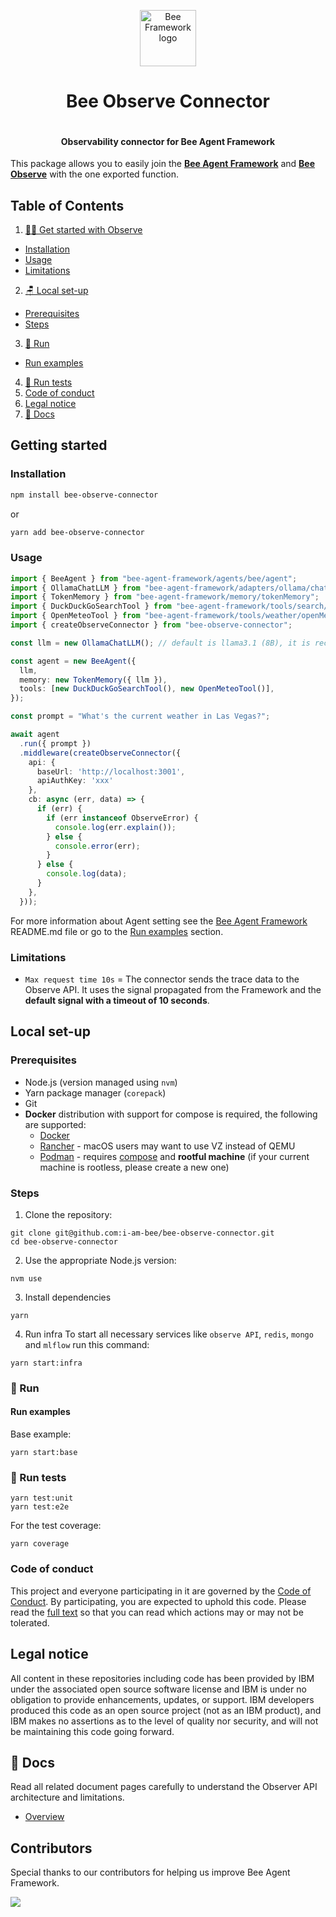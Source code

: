 <p align="center">
  <picture>
    <source media="(prefers-color-scheme: dark)" srcset="/docs/assets/Bee_logo_white.svg">
    <source media="(prefers-color-scheme: light)" srcset="/docs/assets/Bee_logo_black.svg">
    <img alt="Bee Framework logo" height="90">
  </picture>
</p>

<h1 align="center">Bee Observe Connector</h1>

<p align="center">
  <a aria-label="Join the community on GitHub" href="https://github.com/i-am-bee/bee-observe-connector/discussions">
    <img alt="" src="https://img.shields.io/badge/Join%20the%20community-blueviolet.svg?style=for-the-badge&labelColor=000000&label=Bee">
  </a>
  <h4 align="center">Observability connector for Bee Agent Framework</h4>
</p>

This package allows you to easily join the [**Bee Agent Framework**](https://github.com/i-am-bee/bee-agent-framework) and [**Bee Observe**](https://github.com/i-am-bee/bee-observe) with the one exported function.

## Table of Contents

1. [👩‍💻 Get started with Observe](#-get-started)

- [Installation](#installation)
- [Usage](#usage)
- [Limitations](#limitations)

2. [🪑 Local set-up](#-local-set-up)

- [Prerequisites](#prerequisites)
- [Steps](#steps)

3. [🚀 Run](#-run)

- [Run examples](#run-examples)

4. [🧪 Run tests](#-run-tests)
5. [Code of conduct](#code-of-conduct)
6. [Legal notice](#legal-notice)
7. [📖 Docs](#-docs)

## Getting started

### Installation

```bash
npm install bee-observe-connector
```

or

```bash
yarn add bee-observe-connector
```

### Usage

```typescript
import { BeeAgent } from "bee-agent-framework/agents/bee/agent";
import { OllamaChatLLM } from "bee-agent-framework/adapters/ollama/chat";
import { TokenMemory } from "bee-agent-framework/memory/tokenMemory";
import { DuckDuckGoSearchTool } from "bee-agent-framework/tools/search/duckDuckGoSearch";
import { OpenMeteoTool } from "bee-agent-framework/tools/weather/openMeteo";
import { createObserveConnector } from "bee-observe-connector";

const llm = new OllamaChatLLM(); // default is llama3.1 (8B), it is recommended to use 70B model

const agent = new BeeAgent({
  llm,
  memory: new TokenMemory({ llm }),
  tools: [new DuckDuckGoSearchTool(), new OpenMeteoTool()],
});

const prompt = "What's the current weather in Las Vegas?";

await agent
  .run({ prompt })
  .middleware(createObserveConnector({
    api: {
      baseUrl: 'http://localhost:3001',
      apiAuthKey: 'xxx'
    },
    cb: async (err, data) => {
      if (err) {
        if (err instanceof ObserveError) {
          console.log(err.explain());
        } else {
          console.error(err);
        }
      } else {
        console.log(data);
      }
    },
  }));
```

For more information about Agent setting see the [Bee Agent Framework](https://github.com/i-am-bee/bee-agent-framework) README.md file or go to the [Run examples](#run-examples) section.

### Limitations

- `Max request time 10s` = The connector sends the trace data to the Observe API. It uses the signal propagated from the Framework and the **default signal with a timeout of 10 seconds**.

## Local set-up

### Prerequisites

- Node.js (version managed using `nvm`)
- Yarn package manager (`corepack`)
- Git
- **Docker** distribution with support for compose is required, the following are supported:
  - [Docker](https://www.docker.com/)
  - [Rancher](https://www.rancher.com/) - macOS users may want to use VZ instead of QEMU
  - [Podman](https://podman.io/) - requires [compose](https://podman-desktop.io/docs/compose/setting-up-compose) and **rootful machine** (if your current machine is rootless, please create a new one)

### Steps

1. Clone the repository:

```
git clone git@github.com:i-am-bee/bee-observe-connector.git
cd bee-observe-connector
```

2. Use the appropriate Node.js version:

```
nvm use
```

3. Install dependencies

```
yarn
```

4. Run infra
   To start all necessary services like `observe API`, `redis`, `mongo` and `mlflow` run this command:

```
yarn start:infra
```

### 🚀 Run

#### Run examples

Base example:

```
yarn start:base
```

### 🧪 Run tests

```
yarn test:unit
yarn test:e2e
```

For the test coverage:

```
yarn coverage
```

### Code of conduct

This project and everyone participating in it are governed by the [Code of Conduct](./CODE_OF_CONDUCT.md). By participating, you are expected to uphold this code. Please read the [full text](./CODE_OF_CONDUCT.md) so that you can read which actions may or may not be tolerated.

## Legal notice

All content in these repositories including code has been provided by IBM under the associated open source software license and IBM is under no obligation to provide enhancements, updates, or support. IBM developers produced this code as an open source project (not as an IBM product), and IBM makes no assertions as to the level of quality nor security, and will not be maintaining this code going forward.

## 📖 Docs

Read all related document pages carefully to understand the Observer API architecture and limitations.

- [Overview](./docs/overview.md)

## Contributors

Special thanks to our contributors for helping us improve Bee Agent Framework.

<a href="https://github.com/i-am-bee/bee-observe-connector/graphs/contributors">
  <img src="https://contrib.rocks/image?repo=i-am-bee/bee-observe-connector" />
</a>
